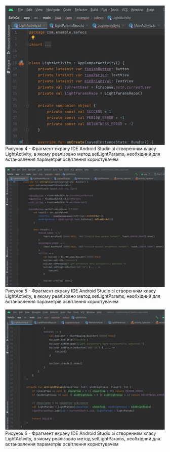![ConstructMethod_1](/3-SoftwareConstruction/2-IDE/ConstructMethod_1.jpg)<br>
Рисунок 4 - Фрагмент екрану IDE Android Studio зі створенням класу LightActivity, в якому реалізовно метод setLightParams, необхідний для встановлення параметрів освітлення користувачем<br><br>
![ConstructMethod_2](/3-SoftwareConstruction/2-IDE/ConstructMethod_2.jpg)<br>
Рисунок 5 -   Фрагмент екрану IDE Android Studio зі створенням класу LightActivity, в якому реалізовно метод setLightParams, необхідний для встановлення параметрів освітлення користувачем<br><br>
![ConstructMethod_3](/3-SoftwareConstruction/2-IDE/ConstructMethod_3.jpg)<br>
Рисунок 6 -  Фрагмент екрану IDE Android Studio зі створенням класу LightActivity, в якому реалізовно метод setLightParams, необхідний для встановлення параметрів освітлення користувачем
